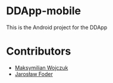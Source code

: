 # DDApp-mobile
This is the Android project for the DDApp

# Contributors
- [Maksymilian Wojczuk](https://github.com/maxiwoj)
- [Jarosław Foder](https://github.com/jfoder)
